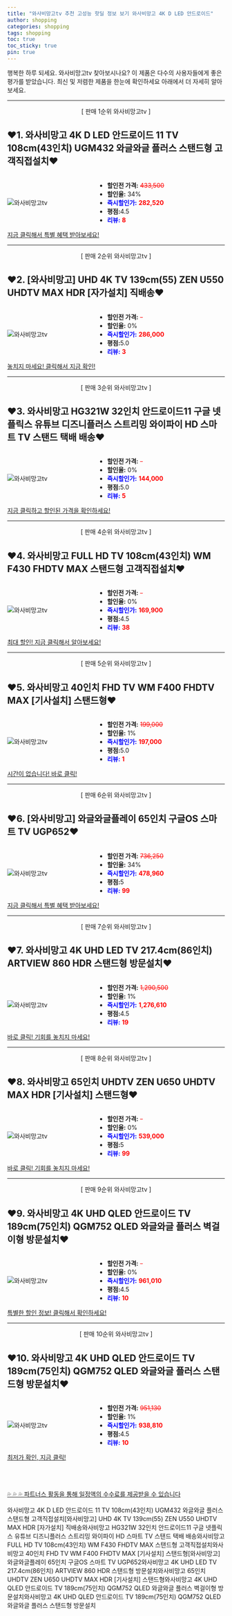 ```yaml
---
title: "와사비망고tv 추천 고성능 핫딜 정보 보기 와사비망고 4K D LED 안드로이드"
author: shopping
categories: shopping
tags: shopping
toc: true
toc_sticky: true
pin: true
---
```

행복한 하루 되세요. 와사비망고tv 찾아보시나요? 이 제품은 다수의 사용자들에게 좋은 평가를 받았습니다. 최신 및 저렴한 제품을 한눈에 확인하세요 아래에서 더 자세히 알아보세요.

---
<p class="toplist" style="margin: 0 auto; display: block; width: fit-content;">[ 판매 1순위 와사비망고tv ]</p>

<h2><strong>❤️1. 와사비망고 4K D LED 안드로이드 11 TV 108cm(43인치) UGM432 와글와글 플러스 스탠드형 고객직접설치❤️</strong></h2>

<div style="display: flex; align-items: center;">
    <div style="flex: 0.4;">
        <img src="https://thumbnail9.coupangcdn.com/thumbnails/remote/230x230ex/image/retail/images/2594873432082181-72fffd46-8544-4d28-bfb6-358d359265f6.png" alt="와사비망고tv" style="max-width: 100%;">
    </div>
    <div style="flex: 0.6; margin-left: 10px;">
        <ul>
            <li><strong>할인전 가격:</strong> <del style="color: red;">433,500</del></li>
            <li><strong>할인율:</strong> 34%</li>
            <li><span style='color:blue'><strong>즉시할인가:</strong></span> <span style='color:red'><strong>282,520</strong></span></li>
            <li><strong>평점:</strong>4.5</li>
            <li><span style='color:blue'><strong>리뷰:</strong></span> <span style='color:red'><strong>8</strong></span></li>
        </ul>
    </div>
</div>
<div class="center">
    <a href="https://William4Davisa.github.io?lptag=AF9450613&subid=githubio&pageKey=7124183643&traceid=V0-153&itemId=17844947556&vendorItemId=85008474244" class="myButton">
        지금 클릭해서 특별 혜택 받아보세요!
    </a>
</div>


---
<p class="toplist" style="margin: 0 auto; display: block; width: fit-content;">[ 판매 2순위 와사비망고tv ]</p>

<h2><strong>❤️2. [와사비망고] UHD 4K TV 139cm(55) ZEN U550 UHDTV MAX HDR [자가설치] 직배송❤️</strong></h2>

<div style="display: flex; align-items: center;">
    <div style="flex: 0.4;">
        <img src="https://thumbnail8.coupangcdn.com/thumbnails/remote/230x230ex/image/vendor_inventory/44d6/0d2e13e2c9f5848a061fd08f69ef6340da8749fd7840676241ee3f7e7bd3.jpg" alt="와사비망고tv" style="max-width: 100%;">
    </div>
    <div style="flex: 0.6; margin-left: 10px;">
        <ul>
            <li><strong>할인전 가격:</strong> <del style="color: red;">-</del></li>
            <li><strong>할인율:</strong> 0%</li>
            <li><span style='color:blue'><strong>즉시할인가:</strong></span> <span style='color:red'><strong>286,000</strong></span></li>
            <li><strong>평점:</strong>5.0</li>
            <li><span style='color:blue'><strong>리뷰:</strong></span> <span style='color:red'><strong>3</strong></span></li>
        </ul>
    </div>
</div>
<div class="center">
    <a href="https://William4Davisa.github.io?lptag=AF9450613&subid=githubio&pageKey=7546827583&traceid=V0-153&itemId=19851511284&vendorItemId=86417584177" class="myButton">
        놓치지 마세요! 클릭해서 지금 확인!
    </a>
</div>


---
<p class="toplist" style="margin: 0 auto; display: block; width: fit-content;">[ 판매 3순위 와사비망고tv ]</p>

<h2><strong>❤️3. 와사비망고 HG321W 32인치 안드로이드11 구글 넷플릭스 유튜브 디즈니플러스 스트리밍 와이파이 HD 스마트 TV 스탠드 택배 배송❤️</strong></h2>

<div style="display: flex; align-items: center;">
    <div style="flex: 0.4;">
        <img src="https://thumbnail9.coupangcdn.com/thumbnails/remote/230x230ex/image/vendor_inventory/14a3/7afe10610109e0073c122e19dcb3f529376c83e626c59d176334f7e1fa3c.jpg" alt="와사비망고tv" style="max-width: 100%;">
    </div>
    <div style="flex: 0.6; margin-left: 10px;">
        <ul>
            <li><strong>할인전 가격:</strong> <del style="color: red;">-</del></li>
            <li><strong>할인율:</strong> 0%</li>
            <li><span style='color:blue'><strong>즉시할인가:</strong></span> <span style='color:red'><strong>144,000</strong></span></li>
            <li><strong>평점:</strong>5.0</li>
            <li><span style='color:blue'><strong>리뷰:</strong></span> <span style='color:red'><strong>5</strong></span></li>
        </ul>
    </div>
</div>
<div class="center">
    <a href="https://William4Davisa.github.io?lptag=AF9450613&subid=githubio&pageKey=6513437567&traceid=V0-153&itemId=14397282567&vendorItemId=81641437048" class="myButton">
        지금 클릭하고 할인된 가격을 확인하세요!
    </a>
</div>


---
<p class="toplist" style="margin: 0 auto; display: block; width: fit-content;">[ 판매 4순위 와사비망고tv ]</p>

<h2><strong>❤️4. 와사비망고 FULL HD TV 108cm(43인치) WM F430 FHDTV MAX 스탠드형 고객직접설치❤️</strong></h2>

<div style="display: flex; align-items: center;">
    <div style="flex: 0.4;">
        <img src="https://thumbnail7.coupangcdn.com/thumbnails/remote/230x230ex/image/vendor_inventory/955c/49c74d0341e8690dfc63139785dd180b45e32109c005898b7858f7cb22b3.jpg" alt="와사비망고tv" style="max-width: 100%;">
    </div>
    <div style="flex: 0.6; margin-left: 10px;">
        <ul>
            <li><strong>할인전 가격:</strong> <del style="color: red;">-</del></li>
            <li><strong>할인율:</strong> 0%</li>
            <li><span style='color:blue'><strong>즉시할인가:</strong></span> <span style='color:red'><strong>169,900</strong></span></li>
            <li><strong>평점:</strong>4.5</li>
            <li><span style='color:blue'><strong>리뷰:</strong></span> <span style='color:red'><strong>38</strong></span></li>
        </ul>
    </div>
</div>
<div class="center">
    <a href="https://William4Davisa.github.io?lptag=AF9450613&subid=githubio&pageKey=7046007456&traceid=V0-153&itemId=17437177768&vendorItemId=86417594813" class="myButton">
        최대 할인! 지금 클릭해서 알아보세요!
    </a>
</div>


---
<p class="toplist" style="margin: 0 auto; display: block; width: fit-content;">[ 판매 5순위 와사비망고tv ]</p>

<h2><strong>❤️5. 와사비망고 40인치 FHD TV WM F400 FHDTV MAX [기사설치] 스탠드형❤️</strong></h2>

<div style="display: flex; align-items: center;">
    <div style="flex: 0.4;">
        <img src="https://thumbnail6.coupangcdn.com/thumbnails/remote/230x230ex/image/vendor_inventory/9232/61ed858809a88cdf2721ff7d9fe442f902dab428e924494b3f07276937c3.jpg" alt="와사비망고tv" style="max-width: 100%;">
    </div>
    <div style="flex: 0.6; margin-left: 10px;">
        <ul>
            <li><strong>할인전 가격:</strong> <del style="color: red;">199,000</del></li>
            <li><strong>할인율:</strong> 1%</li>
            <li><span style='color:blue'><strong>즉시할인가:</strong></span> <span style='color:red'><strong>197,000</strong></span></li>
            <li><strong>평점:</strong>5.0</li>
            <li><span style='color:blue'><strong>리뷰:</strong></span> <span style='color:red'><strong>1</strong></span></li>
        </ul>
    </div>
</div>
<div class="center">
    <a href="https://William4Davisa.github.io?lptag=AF9450613&subid=githubio&pageKey=8017574587&traceid=V0-153&itemId=22394257634&vendorItemId=89439187870" class="myButton">
        시간이 없습니다! 바로 클릭!
    </a>
</div>


---
<p class="toplist" style="margin: 0 auto; display: block; width: fit-content;">[ 판매 6순위 와사비망고tv ]</p>

<h2><strong>❤️6. [와사비망고] 와글와글플레이 65인치 구글OS 스마트 TV UGP652❤️</strong></h2>

<div style="display: flex; align-items: center;">
    <div style="flex: 0.4;">
        <img src="https://thumbnail6.coupangcdn.com/thumbnails/remote/230x230ex/image/vendor_inventory/3196/4dcefca0d11b3a09fe37f7dc9da20b264babb0aca0a50876f811ae430731.jpg" alt="와사비망고tv" style="max-width: 100%;">
    </div>
    <div style="flex: 0.6; margin-left: 10px;">
        <ul>
            <li><strong>할인전 가격:</strong> <del style="color: red;">736,250</del></li>
            <li><strong>할인율:</strong> 34%</li>
            <li><span style='color:blue'><strong>즉시할인가:</strong></span> <span style='color:red'><strong>478,960</strong></span></li>
            <li><strong>평점:</strong>5</li>
            <li><span style='color:blue'><strong>리뷰:</strong></span> <span style='color:red'><strong>99</strong></span></li>
        </ul>
    </div>
</div>
<div class="center">
    <a href="https://William4Davisa.github.io?lptag=AF9450613&subid=githubio&pageKey=8225074145&traceid=V0-153&itemId=23653288582&vendorItemId=90678655659" class="myButton">
        지금 클릭해서 특별 혜택 받아보세요!
    </a>
</div>


---
<p class="toplist" style="margin: 0 auto; display: block; width: fit-content;">[ 판매 7순위 와사비망고tv ]</p>

<h2><strong>❤️7. 와사비망고 4K UHD LED TV 217.4cm(86인치) ARTVIEW 860  HDR 스탠드형 방문설치❤️</strong></h2>

<div style="display: flex; align-items: center;">
    <div style="flex: 0.4;">
        <img src="https://thumbnail7.coupangcdn.com/thumbnails/remote/230x230ex/image/retail/images/3008695425886401-8de8142b-99dc-472b-8659-2061e8630563.jpg" alt="와사비망고tv" style="max-width: 100%;">
    </div>
    <div style="flex: 0.6; margin-left: 10px;">
        <ul>
            <li><strong>할인전 가격:</strong> <del style="color: red;">1,290,500</del></li>
            <li><strong>할인율:</strong> 1%</li>
            <li><span style='color:blue'><strong>즉시할인가:</strong></span> <span style='color:red'><strong>1,276,610</strong></span></li>
            <li><strong>평점:</strong>4.5</li>
            <li><span style='color:blue'><strong>리뷰:</strong></span> <span style='color:red'><strong>19</strong></span></li>
        </ul>
    </div>
</div>
<div class="center">
    <a href="https://William4Davisa.github.io?lptag=AF9450613&subid=githubio&pageKey=5607380890&traceid=V0-153&itemId=9051335889&vendorItemId=76337745683" class="myButton">
        바로 클릭! 기회를 놓치지 마세요!
    </a>
</div>


---
<p class="toplist" style="margin: 0 auto; display: block; width: fit-content;">[ 판매 8순위 와사비망고tv ]</p>

<h2><strong>❤️8. 와사비망고 65인치 UHDTV ZEN U650 UHDTV MAX HDR [기사설치] 스탠드형❤️</strong></h2>

<div style="display: flex; align-items: center;">
    <div style="flex: 0.4;">
        <img src="https://thumbnail6.coupangcdn.com/thumbnails/remote/230x230ex/image/vendor_inventory/446c/52ded575159a301775d39ff12bd3711402ab18429d313c26bf1f81519e45.jpg" alt="와사비망고tv" style="max-width: 100%;">
    </div>
    <div style="flex: 0.6; margin-left: 10px;">
        <ul>
            <li><strong>할인전 가격:</strong> <del style="color: red;">-</del></li>
            <li><strong>할인율:</strong> 0%</li>
            <li><span style='color:blue'><strong>즉시할인가:</strong></span> <span style='color:red'><strong>539,000</strong></span></li>
            <li><strong>평점:</strong>5</li>
            <li><span style='color:blue'><strong>리뷰:</strong></span> <span style='color:red'><strong>99</strong></span></li>
        </ul>
    </div>
</div>
<div class="center">
    <a href="https://William4Davisa.github.io?lptag=AF9450613&subid=githubio&pageKey=8017635802&traceid=V0-153&itemId=22394622159&vendorItemId=89439552637" class="myButton">
        바로 클릭! 기회를 놓치지 마세요!
    </a>
</div>


---
<p class="toplist" style="margin: 0 auto; display: block; width: fit-content;">[ 판매 9순위 와사비망고tv ]</p>

<h2><strong>❤️9. 와사비망고 4K UHD QLED 안드로이드 TV 189cm(75인치) QGM752 QLED 와글와글 플러스 벽걸이형 방문설치❤️</strong></h2>

<div style="display: flex; align-items: center;">
    <div style="flex: 0.4;">
        <img src="https://thumbnail9.coupangcdn.com/thumbnails/remote/230x230ex/image/retail/images/2023/02/07/9/8/266fbf57-4d94-4a17-a970-7f7bd77d7b23.jpg" alt="와사비망고tv" style="max-width: 100%;">
    </div>
    <div style="flex: 0.6; margin-left: 10px;">
        <ul>
            <li><strong>할인전 가격:</strong> <del style="color: red;">-</del></li>
            <li><strong>할인율:</strong> 0%</li>
            <li><span style='color:blue'><strong>즉시할인가:</strong></span> <span style='color:red'><strong>961,010</strong></span></li>
            <li><strong>평점:</strong>4.5</li>
            <li><span style='color:blue'><strong>리뷰:</strong></span> <span style='color:red'><strong>10</strong></span></li>
        </ul>
    </div>
</div>
<div class="center">
    <a href="https://William4Davisa.github.io?lptag=AF9450613&subid=githubio&pageKey=8005865546&traceid=V0-153&itemId=17920877845&vendorItemId=85082865536" class="myButton">
        특별한 할인 정보! 클릭해서 확인하세요!
    </a>
</div>


---
<p class="toplist" style="margin: 0 auto; display: block; width: fit-content;">[ 판매 10순위 와사비망고tv ]</p>

<h2><strong>❤️10. 와사비망고 4K UHD QLED 안드로이드 TV 189cm(75인치) QGM752 QLED 와글와글 플러스 스탠드형 방문설치❤️</strong></h2>

<div style="display: flex; align-items: center;">
    <div style="flex: 0.4;">
        <img src="https://thumbnail9.coupangcdn.com/thumbnails/remote/230x230ex/image/retail/images/2023/02/07/9/8/266fbf57-4d94-4a17-a970-7f7bd77d7b23.jpg" alt="와사비망고tv" style="max-width: 100%;">
    </div>
    <div style="flex: 0.6; margin-left: 10px;">
        <ul>
            <li><strong>할인전 가격:</strong> <del style="color: red;">951,130</del></li>
            <li><strong>할인율:</strong> 1%</li>
            <li><span style='color:blue'><strong>즉시할인가:</strong></span> <span style='color:red'><strong>938,810</strong></span></li>
            <li><strong>평점:</strong>4.5</li>
            <li><span style='color:blue'><strong>리뷰:</strong></span> <span style='color:red'><strong>10</strong></span></li>
        </ul>
    </div>
</div>
<div class="center">
    <a href="https://William4Davisa.github.io?lptag=AF9450613&subid=githubio&pageKey=8005865546&traceid=V0-153&itemId=17815479038&vendorItemId=84979429045" class="myButton">
        최저가 확인, 지금 클릭!
    </a>
</div>

<br><br><br>[💦 💦 💦 파트너스 활동을 통해 일정액의 수수료를 제공받을 수 있습니다](https://link.coupang.com/a/bcpT2c)<br><br>와사비망고 4K D LED 안드로이드 11 TV 108cm(43인치) UGM432 와글와글 플러스 스탠드형 고객직접설치[와사비망고] UHD 4K TV 139cm(55) ZEN U550 UHDTV MAX HDR [자가설치] 직배송와사비망고 HG321W 32인치 안드로이드11 구글 넷플릭스 유튜브 디즈니플러스 스트리밍 와이파이 HD 스마트 TV 스탠드 택배 배송와사비망고 FULL HD TV 108cm(43인치) WM F430 FHDTV MAX 스탠드형 고객직접설치와사비망고 40인치 FHD TV WM F400 FHDTV MAX [기사설치] 스탠드형[와사비망고] 와글와글플레이 65인치 구글OS 스마트 TV UGP652와사비망고 4K UHD LED TV 217.4cm(86인치) ARTVIEW 860  HDR 스탠드형 방문설치와사비망고 65인치 UHDTV ZEN U650 UHDTV MAX HDR [기사설치] 스탠드형와사비망고 4K UHD QLED 안드로이드 TV 189cm(75인치) QGM752 QLED 와글와글 플러스 벽걸이형 방문설치와사비망고 4K UHD QLED 안드로이드 TV 189cm(75인치) QGM752 QLED 와글와글 플러스 스탠드형 방문설치